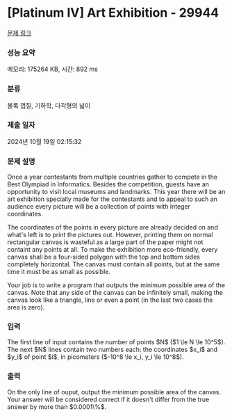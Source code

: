 # [Platinum IV] Art Exhibition - 29944 

[문제 링크](https://www.acmicpc.net/problem/29944) 

### 성능 요약

메모리: 175264 KB, 시간: 892 ms

### 분류

볼록 껍질, 기하학, 다각형의 넓이

### 제출 일자

2024년 10월 19일 02:15:32

### 문제 설명

<p>Once a year contestants from multiple countries gather to compete in the Best Olympiad in Informatics. Besides the competition, guests have an opportunity to visit local museums and landmarks. This year there will be an art exhibition specially made for the contestants and to appeal to such an audience every picture will be a collection of points with integer coordinates.</p>

<p>The coordinates of the points in every picture are already decided on and what's left is to print the pictures out. However, printing them on normal rectangular canvas is wasteful as a large part of the paper might not containt any points at all. To make the exhibition more eco-friendly, every canvas shall be a four-sided polygon with the top and bottom sides completely horizontal. The canvas must contain all points, but at the same time it must be as small as possible.</p>

<p>Your job is to write a program that outputs the minimum possible area of the canvas. Note that any side of the canvas can be infinitely small, making the canvas look like a triangle, line or even a point (in the last two cases the area is zero).</p>

### 입력 

 <p>The first line of input contains the number of points $N$ ($1 \le N \le 10^5$). The next $N$ lines contain two numbers each: the coordinates $x_i$ and $y_i$ of point $i$, in picometers ($-10^8 \le x_i, y_i \le 10^8$).</p>

### 출력 

 <p>On the only line of ouput, output the minimum possible area of the canvas. Your answer will be considered correct if it doesn't differ from the true answer by more than $0.0001\%$.</p>

